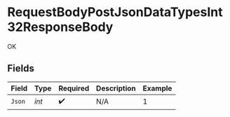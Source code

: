 # RequestBodyPostJsonDataTypesInt32ResponseBody

OK


## Fields

| Field              | Type               | Required           | Description        | Example            |
| ------------------ | ------------------ | ------------------ | ------------------ | ------------------ |
| `Json`             | *int*              | :heavy_check_mark: | N/A                | 1                  |